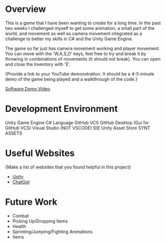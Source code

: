# Overview

This is a game that I have been wanting to create for a long time. In the past two weeks I challenged myself to get some animation, a small part of the world, and movement as well as camera movement integrated
as a challenge to better my skills in C# and the Unity Game Engine.

The game so far just has camera movement working and player movement. You can move with the 'W,A,S,D' keys, feel free to try and break it by throwing in combinations of movements (it should not break).
You can open and close the Inventory with 'E'.

{Provide a link to your YouTube demonstration.  It should be a 4-5 minute demo of the game being played and a walkthrough of the code.}

[Software Demo Video]([http://youtube.link.goes.here](https://youtu.be/GgjhVEOwsbQ))

# Development Environment

Unity Game Engine
C# Language
GitHub VCS
GitHub Desktop (Gui for GitHub VCS)
Visual Studio (NOT VSCODE) IDE
Unity Asset Store
SYNT ASSETS

# Useful Websites

{Make a list of websites that you found helpful in this project}
* [Unity](Unity.Com)
* [ChatGpt](ChatGpt.Com)

# Future Work

* Combat
* Picking Up/Dropping Items
* Health
* Sprinting/Jumping/Fighting Animations
* Items
